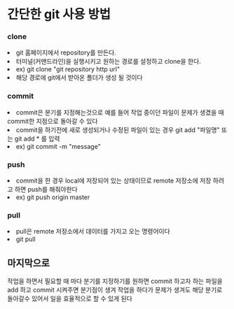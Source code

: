 # 간단한 git 사용 방법

### clone

<li> git 홈페이지에서 repository를 만든다.
<li> 터미널(커맨드라인)을 실행시키고 원하는 경로를 설정하고 clone을 한다.
<li> ex) git clone "git repository http url"
<li> 해당 경로에 git에서 받아온 폴더가 생성 될 것이다

### commit
 
<li> commit은 분기를 지정해는것으로 예를 들어 작업 중이던 파일이 문제가 생겼을 때 commit한 지점으로 돌아갈 수 있다
<li> commit을 하기전에 새로 생성되거나 수정된 파일이 있는 경우 git add "파일명" 또는 git add * 를 입력
<li> ex) git commit -m "message"
 
### push

<li> commit을 한 경우 local에 저장되어 있는 상태이므로 remote 저장소에 저장 하려고 하면 push를 해줘야한다
<li> ex) git push origin master
 
### pull

<li> pull은 remote 저장소에서 데이터를 가지고 오는 명령어이다
<li> git pull 
 
## 마지막으로

작업을 하면서 필요할 때 마다 분기를 지정하기를 원하면 commit 하고자 하는 파일을 add 하고 commit 시켜주면 분기점이 생겨
작업을 하다가 문제가 생겨도 해당 분기로 돌아갈수 있어서 일을 효율적으로 할 수 있게 된다


